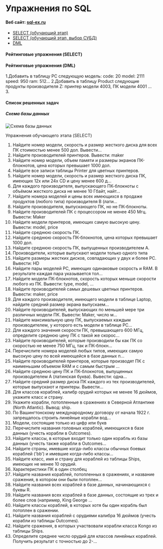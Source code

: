 # Упражнения по SQL
#### Веб сайт: <a href='http://www.sql-ex.ru'>sql-ex.ru</a>
* <a href='http://www.sql-ex.ru/learn_exercises.php'>SELECT (обучающий этап)</a>
* <a href='http://www.sql-ex.ru/exercises/index.php?act=learn'>SELECT (обучающий этап, выбор СУБД)</a>
* <a href='http://www.sql-ex.ru/dmlexercises.php'>DML</a>
#### Рейтинговые упражнения (SELECT)
#### Рейтинговые упражнения (DML)

1.Добавить в таблицу PC следующую модель: 
code: 20 
model: 2111 
speed: 950 
ram: 512...
2.Добавить в таблицу Product следующие продукты производителя Z: принтер модели 4003, ПК модели 4001 ...	
3.

#### Список решенных задач
##### Схема базы данных
![Схема базы данных](http://www.sql-ex.ru/images/computers.gif "Схема базы данных")

Упражнения обучающего этапа (SELECT)
1. Найдите номер модели, скорость и размер жесткого диска для всех ПК стоимостью менее 500 дол. Вывести...
2. Найдите производителей принтеров. Вывести: maker
3. Найдите номер модели, объем памяти и размеры экранов ПК-блокнотов, цена которых превышает 1000 дол.
4. Найдите все записи таблицы Printer для цветных принтеров.
5. Найдите номер модели, скорость и размер жесткого диска ПК, имеющих 12x или 24x CD и цену менее 600 д...
6. Для каждого производителя, выпускающего ПК-блокноты c объёмом жесткого диска не менее 10 Гбайт, найт...
7. Найдите номера моделей и цены всех имеющихся в продаже продуктов (любого типа) производителя B (лати...
8. Найдите производителя, выпускающего ПК, но не ПК-блокноты.
9. Найдите производителей ПК с процессором не менее 450 Мгц. Вывести: Maker
10. Найдите модели принтеров, имеющих самую высокую цену. Вывести: model, price
11. Найдите среднюю скорость ПК.
12. Найдите среднюю скорость ПК-блокнотов, цена которых превышает 1000 дол.
13. Найдите среднюю скорость ПК, выпущенных производителем A.
14. Производители, которые выпускают модели только одного типа
15. Найдите размеры жестких дисков, совпадающих у двух и более PC. Вывести: HD
16. Найдите пары моделей PC, имеющих одинаковые скорость и RAM. В результате каждая пара указывается тол...	
17. Найдите модели ПК-блокнотов, скорость которых меньше скорости любого из ПК. Вывести: type, model, ...	
18. Найдите производителей самых дешевых цветных принтеров. Вывести: maker, price
19. Для каждого производителя, имеющего модели в таблице Laptop, найдите средний размер экрана выпускаем...
20. Найдите производителей, выпускающих по меньшей мере три различных модели ПК. Вывести: Maker, число м...	
21. Найдите максимальную цену ПК, выпускаемых каждым производителем, у которого есть модели в таблице PC...	
22. Для каждого значения скорости ПК, превышающего 600 МГц, определите среднюю цену ПК с такой же скорос...
23. Найдите производителей, которые производили бы как ПК со скоростью не менее 750 МГц, так и ПК-блокн...
24. Перечислите номера моделей любых типов, имеющих самую высокую цену по всей имеющейся в базе данных п...
25. Найдите производителей принтеров, которые производят ПК с наименьшим объемом RAM и с самым быстрым ...
26. Найдите среднюю цену ПК и ПК-блокнотов, выпущенных производителем A (латинская буква). Вывести: одна...
27. Найдите средний размер диска ПК каждого из тех производителей, которые выпускают и принтеры. Вывести...
31. Для классов кораблей, калибр орудий которых не менее 16 дюймов, укажите класс и страну.
33. Укажите корабли, потопленные в сражениях в Северной Атлантике (North Atlantic). Вывод: ship.
34. По Вашингтонскому международному договору от начала 1922 г. запрещалось строить линейные корабли вод...	
35. Модели, состоящие только из цифр или букв
36. Перечислите названия головных кораблей, имеющихся в базе данных (учесть корабли в Outcomes).
37. Найдите классы, в которые входит только один корабль из базы данных (учесть также корабли в Outcomes...
38. Найдите страны, имевшие когда-либо классы обычных боевых кораблей ('bb') и имевшие когда-либо классы...
40. Найдите класс, имя и страну для кораблей из таблицы Ships, имеющих не менее 10 орудий.
41. Характеристики ПК в один столбец
42. Найдите названия кораблей, потопленных в сражениях, и название сражения, в котором они были потоплен...
44. Найдите названия всех кораблей в базе данных, начинающихся с буквы R.
45. Найдите названия всех кораблей в базе данных, состоящие из трех и более слов (например, King George ...
48. Найдите классы кораблей, в которых хотя бы один корабль был потоплен в сражении.
49. Найдите названия кораблей с орудиями калибра 16 дюймов (учесть корабли из таблицы Outcomes).
50. Найдите сражения, в которых участвовали корабли класса Kongo из таблицы Ships.
53. Определите среднее число орудий для классов линейных кораблей. Получить результат с точностью до 2-...
